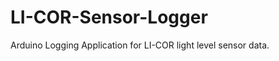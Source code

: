 LI-COR-Sensor-Logger
====================

Arduino Logging Application for LI-COR light level sensor data.